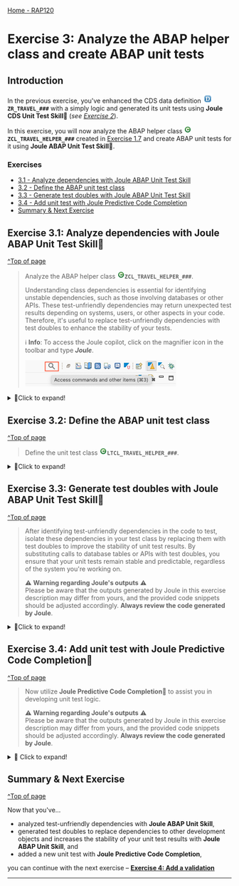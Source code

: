 [Home - RAP120](../../README.md)

# Exercise 3: Analyze the ABAP helper class and create ABAP unit tests

## Introduction 

In the previous exercise, you've enhanced the CDS data definition ![datadefinition](images/adt_ddls.png)**`ZR_TRAVEL_###`** with a simply logic and generated its unit tests using **Joule CDS Unit Test Skill**💎 (_see [Exercise 2](../ex02/README.md)_).

In this exercise, you will now analyze the ABAP helper class ![class](images/adt_class.png)**`ZCL_TRAVEL_HELPER_###`** created in [Exercise 1.7](../ex01/README.md/#exercise-16-publish-and-preview-the-travel-app) and create ABAP unit tests for it using **Joule ABAP Unit Test Skill**💎.
 
### Exercises
- [3.1 - Analyze dependencies with Joule ABAP Unit Test Skill](#exercise-31-analyze-dependencies-with-joule-abap-unit-test-skill)
- [3.2 - Define the ABAP unit test class](#exercise-32-define-the-abap-unit-test-class)
- [3.3 - Generate test doubles with Joule ABAP Unit Test Skill ](#exercise-33-generate-test-doubles-with-joule-abap-unit-test-skill)
- [3.4 - Add unit test with Joule Predictive Code Completion](exercise-34-add-unit-test-with-joule-predictive-code-completion)
- [Summary & Next Exercise](#summary--next-exercise)


## Exercise 3.1: Analyze dependencies with Joule ABAP Unit Test Skill💎
[^Top of page](#Introduction)

>  Analyze the ABAP helper class ![class](images/adt_class.png)**`ZCL_TRAVEL_HELPER_###`**. 
>  
> Understanding class dependencies is essential for identifying unstable dependencies, such as those involving databases or other APIs. These test-unfriendly dependencies may return unexpected test results depending on systems, users, or other aspects in your code. Therefore, it's useful to replace test-unfriendly dependencies with test doubles to enhance the stability of your tests.
> 
> ℹ️ **Info**: To access the Joule copilot, click on the magnifier icon in the toolbar and type **_Joule_**.  
>
>    ![](/exercises/ex03/images/adt_open_joule.png)

<details>
  <summary>🔵Click to expand!</summary>
  <br>
  
   1. Open the class **`ZCL_TRAVEL_HELPER_###`** and open Joule copilot by clicking on the magnifier icon in the ADT toolbar and typing **_Joule_** in the command field. 
 
      ![](/exercises/ex03/images/adt_open_joule.png)
 
   2. From the Joule copilot, click on **`@`** and select **`@aunit`**. Then, press **Enter** to start the **ABAP Unit assistant**.   
      Then, press **Start**.

   3. Press on _**Find Test-Unfriendly Dependencies**_ to start the analysis.

   4. As you can see, ![class](images/adt_class.png)**`ZCL_TRAVEL_HELPER_###`** has one dependency with the database table ![table](images/adt_tabl.png)**`/DMO/CUSTOMER`**. 

      ![](/exercises/ex03/images/3_2_analyze_dependencies.gif)
 
</details>

## Exercise 3.2: Define the ABAP unit test class
[^Top of page](#Introduction)

> Define the unit test class ![class](images/adt_class.png)**`LTCL_TRAVEL_HELPER_###`**.

<details>
  <summary>🔵Click to expand!</summary>

   1. Go to the **Test Clasess** tab at the bottom of class editor and insert a template for ABAP Unit test classes.
 
      To do that, just type **`testClass`** in your editor, then press **Ctrl + Space** to open the code completion list. 
 
      Select **`testClass - Test class (ABAP Unit)`** from the suggested template entries.

   2. Now change the default local test class name to **`LTCL_TRAVEL_HELPER_###`**.
 
   3. Delete the default method **`first_test`** from the definition and implementation sections. 
 
   4. Save![save icon](images/adt_save.png) and activate![activate icon](images/adt_activate.png) the changes.

      ![](/exercises/ex03/images/3_3_testClass.gif)

</details>


## Exercise 3.3: Generate test doubles with Joule ABAP Unit Test Skill💎
[^Top of page](#Introduction)

> After identifying test-unfriendly dependencies in the code to test, isolate these dependencies in your test class by replacing them with test doubles to improve the stability of unit test results. 
> By substituting calls to database tables or APIs with test doubles, you ensure that your unit tests remain stable and predictable, regardless of the system you're working on.
> 
> ⚠ **Warning regarding Joule's outputs** ⚠    
> Please be aware that the outputs generated by Joule in this exercise description may differ from yours, and the provided code snippets should be adjusted accordingly. **Always review the code generated by Joule**.

<details>
  <summary>🔵Click to expand!</summary>
  <br>

  1. Go to the **Global Class** tab at the bottom of editor and position the cursor on the database table name **`/DMO/CUSTOMER`** in the `SELECT FROM` statement. 
 
  2. Press **Ctrl + 1** (Windows) or **Cmd + 1** (Mac) to start the **Quick Assist view** and select the entry **`Isolate database table /dmo/customer`** to have Joule generate the test doubles. 
 
  3. Review the generated code in Joule copilot and press **Copy**. 
 
  4. Switch to the **Test Clasess** tab and replace the current source code with the one copied from the Joule view.
 
  5. Save![save icon](images/adt_save.png) and activate![activate icon](images/adt_activate.png) the changes.

     ![](/exercises/ex03/images/3_4_testDouble.gif)
 
</details>

## Exercise 3.4: Add unit test with Joule Predictive Code Completion💎
[^Top of page](#Introduction)

> Now utilize **Joule Predictive Code Completion**💎 to assist you in developing unit test logic.
>  
> ⚠ **Warning regarding Joule's outputs** ⚠   
> Please be aware that the outputs generated by Joule in this exercise description may differ from yours, and the provided code snippets should be adjusted accordingly. **Always review the code generated by Joule**.

<details>
  <summary>🔵 Click to expand!</summary>
  <br>

  1. Add the method interface **``** in the definition section:

     ```ABAP
     test_validate_customer_success FOR TESTING. 
     ```

  2. Add **`test_validate_customer_success`** implementation using ADT Quick Fix. 
 
  3. Press **Enter**. Joule will suggest the unit test code. 
 
     > ℹ️ **Hint**: You can toggle the **Joule Predictive Code Completion** in the toolbar ![](/exercises/images/adt_joule_code_completion2.png)
 
  4. Review the code and press _**Tab**_
 
  5. Save![save icon](images/adt_save.png) and activate![activate icon](images/adt_activate.png) the changes.
 
  6. Run the unit tests.

     The test class ![abapclass](images/adt_class.png)**`LTCL_TRAVEL_HELPER_###`** should look like this:

     ```ABAP
     CLASS ltcl_travel_helper_### DEFINITION FINAL FOR TESTING
       DURATION SHORT RISK LEVEL HARMLESS.

       PRIVATE SECTION.
         "! ABAP SQL test environment
         CLASS-DATA environment TYPE REF TO if_osql_test_environment.
         CLASS-METHODS:
           "setup test double framework
           class_setup,
           "stop test doubles
           class_teardown.

         METHODS:
           "rollback test doubles
           setup,

           "! Test helper method
           configure_db_testdoubles,

           test_validate_customer_success for testing.

     ENDCLASS.

     CLASS ltcl_travel_helper_### IMPLEMENTATION.

       METHOD class_setup.
         "setup test double framework
         environment = cl_osql_test_environment=>create(
           i_dependency_list = VALUE #( ( '/DMO/CUSTOMER' ) ) ).
       ENDMETHOD.

       METHOD class_teardown.
         "stop the test doubles
         environment->destroy( ).
       ENDMETHOD.

       METHOD setup.
         "clear the content of the test doubles per test
         environment->clear_doubles( ).
         configure_db_testdoubles( ).
       ENDMETHOD.

       METHOD configure_db_testdoubles.
         DATA customer_stub_data TYPE STANDARD TABLE OF /dmo/customer.

         customer_stub_data = VALUE #(
           ( client = '100' customer_id = '000001' )
           ( client = '100' customer_id = '000002' )
           ( client = '100' customer_id = '000003' )
         ).
         environment->insert_test_data( customer_stub_data ).
       ENDMETHOD.

       METHOD test_validate_customer_success.
         DATA(cut) = NEW zcl_travel_helper_000( ).
         DATA(result) = cut->validate_customer( '000001' ).

         cl_abap_unit_assert=>assert_equals( exp = abap_true act = result ).
       ENDMETHOD.

     ENDCLASS.
     ```

  7. You can try to implement the unit test **`test_validate_customer_failure`** following the same steps.

     ![](/exercises/ex03/images/3_5_unitTest.gif)

</details>


## Summary & Next Exercise
[^Top of page](#Introduction)

Now that you've... 
- analyzed test-unfriendly dependencies with **Joule ABAP Unit Skill**,
- generated test doubles to replace dependencies to other development objects and increases the stability of your unit test results with **Joule ABAP Unit Skill**, and
- added a new unit test with **Joule Predictive Code Completion**,

you can continue with the next exercise – **[Exercise 4: Add a validation](../ex04/README.md)**

---

